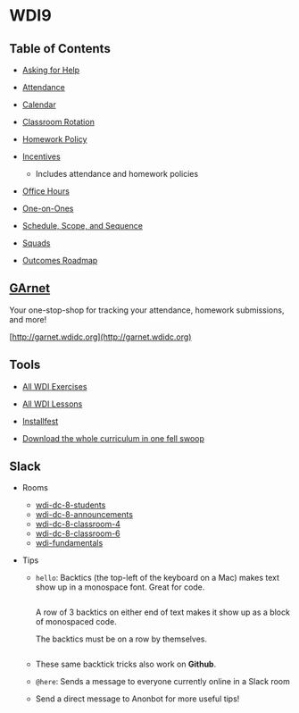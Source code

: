# WDI9
## Table of Contents
- [Asking for Help](asking-for-help.md)

- [Attendance](attendance.md)

- [Calendar](http://ga-dc.github.io/wdi8/calendar.html)

- [Classroom Rotation](classroom-rotation.md)

- [Homework Policy](homework-policy.md)

- [Incentives](incentives.md)
  - Includes attendance and homework policies

- [Office Hours](office-hours.md)

- [One-on-Ones](one-on-ones.md)

- [Schedule, Scope, and Sequence](scope-and-sequence.md)

- [Squads](squads.md)

- [Outcomes Roadmap](https://docs.google.com/document/d/1uxq2Z_UPrlUJSlSGXgOWfC-A-3F6tWdzd1uqMxcaktA/edit)

## [GArnet](http://garnet.wdidc.org)
Your one-stop-shop for tracking your attendance, homework submissions, and more!

[http://garnet.wdidc.org](http://garnet.wdidc.org)

## Tools
- [All WDI Exercises](http://repotagger.github.io?name=ga-wdi-exercises)

- [All WDI Lessons](http://repotagger.github.io?name=ga-wdi-lessons)

- [Installfest](https://github.com/ga-dc/installfest)

- [Download the whole curriculum in one fell swoop](https://github.com/ga-dc/curriculum-collector)

## Slack
- Rooms
  - [wdi-dc-8-students](https://ga-students.slack.com/messages/wdi-dc-8-students/)
  - [wdi-dc-8-announcements](https://ga-students.slack.com/messages/wdi-dc-8-announce/)
  - [wdi-dc-8-classroom-4](https://ga-students.slack.com/messages/wdi-dc-8-classroom-4/)
  - [wdi-dc-8-classroom-6](https://ga-students.slack.com/messages/wdi-dc-8-classroom-4/)
  - [wdi-fundamentals](https://ga-students.slack.com/messages/wdi-fundamentals/)

- Tips
  - `hello`: Backtics (the top-left of the keyboard on a Mac) makes text show up in a monospace font. Great for code.

    ```

    ```

    A row of 3 backtics on either end of text makes it show up as a block of monospaced code.

    The backtics must be on a row by themselves.

    ```

    ```

  - These same backtick tricks also work on **Github**.
  - `@here`: Sends a message to everyone currently online in a Slack room
  - Send a direct message to Anonbot for more useful tips!
